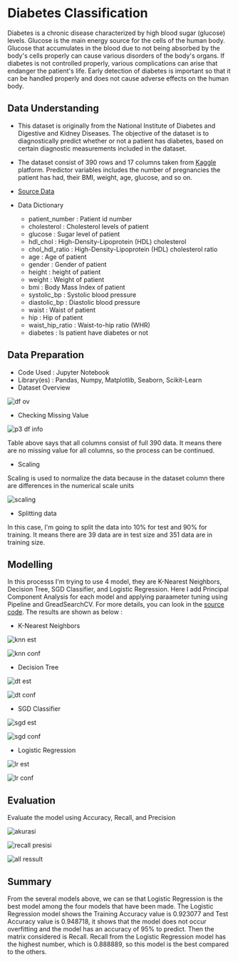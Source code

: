 # Diabetes Classification
Diabetes is a chronic disease characterized by high blood sugar (glucose) levels. Glucose is the main energy source for the cells of the human body. Glucose that accumulates in the blood due to not being absorbed by the body's cells properly can cause various disorders of the body's organs. If diabetes is not controlled properly, various complications can arise that endanger the patient's life. Early detection of diabetes is important so that it can be handled properly and does not cause adverse effects on the human body.

## Data Understanding
* This dataset is originally from the National Institute of Diabetes and Digestive and Kidney Diseases. The objective of the dataset is to diagnostically predict whether or not a patient has diabetes, based on certain diagnostic measurements included in the dataset.

* The dataset consist of 390 rows and 17 columns taken from [Kaggle](kaggle.com) platform. Predictor variables includes the number of pregnancies the patient has had, their BMI, weight, age, glucose, and so on.

* [Source Data](https://www.kaggle.com/houcembenmansour/predict-diabetes-based-on-diagnostic-measures)

* Data Dictionary
  - patient_number    : Patient id number
  - cholesterol       : Cholesterol levels of patient
  - glucose           : Sugar level of patient
  - hdl_chol          : High-Density-Lipoprotein (HDL) cholesterol
  - chol_hdl_ratio    : High-Density-Lipoprotein (HDL) cholesterol ratio
  - age               : Age of patient
  - gender            : Gender of patient
  - height            : height of patient
  - weight            : Weight of patient
  - bmi               : Body Mass Index of patient
  - systolic_bp       : Systolic blood pressure
  - diastolic_bp      : Diastolic blood pressure
  - waist             : Waist of patient
  - hip               : Hip of patient
  - waist_hip_ratio   : Waist-to-hip ratio (WHR)
  - diabetes          : Is patient have diabetes or not

## Data Preparation
* Code Used      : Jupyter Notebook
* Library(es)    : Pandas, Numpy, Matplotlib, Seaborn, Scikit-Learn
* Dataset Overview

![df ov](https://user-images.githubusercontent.com/85033777/144693773-be5c9644-575c-474c-952d-dd91a2106d57.png)

* Checking Missing Value

![p3 df info](https://user-images.githubusercontent.com/85033777/144651240-be7a6316-a147-46b8-a494-5cdcbdfce767.png)

Table above says that all columns consist of full 390 data. It means there are no missing value for all columns, so the process can be continued.

* Scaling

Scaling is used to normalize the data because in the dataset column there are differences in the numerical scale units 

![scaling](https://user-images.githubusercontent.com/85033777/144687147-7a55196a-6dc5-4862-9010-d0aea4af4970.png)

* Splitting data

In this case, I'm going to split the data into 10% for test and 90% for training. It means there are 39 data are in test size and 351 data are in training size.

## Modelling

In this processs I'm trying to use 4 model, they are K-Nearest Neighbors, Decision Tree, SGD Classifier, and Logistic Regression. Here I add Principal Component Analysis for each model and applying paraameter tuning using Pipeline and GreadSearchCV. For more details, you can look in the [source code](https://github.com/rexyanggalaputra/Diabetes-Classification/blob/main/Projek%203%20Klasifikasi%20Penyakit%20Diabetes.ipynb). The results are shown as below :

* K-Nearest Neighbors

![knn est](https://user-images.githubusercontent.com/85033777/144692745-6cae2ef1-fa20-4d55-9990-4c249e70026a.png)

![knn conf](https://user-images.githubusercontent.com/85033777/144692683-226b2ae8-568f-4913-a308-999c33f5076c.png)

* Decision Tree

![dt est](https://user-images.githubusercontent.com/85033777/144692743-63b8ea4c-d172-481b-b7e3-d5b452bc4c3e.png)

![dt conf](https://user-images.githubusercontent.com/85033777/144692682-4c9daab6-d6a5-4948-a6df-4aa3c2936288.png)

* SGD Classifier

![sgd est](https://user-images.githubusercontent.com/85033777/144692749-67884295-3cc0-4617-8b2b-6c7eedb824cc.png)

![sgd conf](https://user-images.githubusercontent.com/85033777/144692681-b369da63-f566-474e-9247-e7277fc38658.png)

* Logistic Regression

![lr est](https://user-images.githubusercontent.com/85033777/144692746-9415cf2d-5932-4789-b827-5e4d2dfd1d45.png)

![lr conf](https://user-images.githubusercontent.com/85033777/144692680-1f47bc68-d89d-4ae4-a602-1aeb8aa8c3bd.png)

## Evaluation
Evaluate the model using Accuracy, Recall, and Precision

![akurasi](https://user-images.githubusercontent.com/85033777/144692742-c4f54bd6-32fc-4eef-9cca-ec583c82d81d.png)

![recall presisi](https://user-images.githubusercontent.com/85033777/144692747-db17ef43-7fbd-45d1-883f-10131ca170f0.png)

![all ressult](https://user-images.githubusercontent.com/85033777/144692678-0702ae90-3273-4af0-85ec-9c3576ca4be2.png)

## Summary
From the several models above, we can se that Logistic Regression is the best model among the four models that have been made. The Logistic Regression model shows the Training Accuracy value is 0.923077 and Test Accuracy value is 0.948718, it shows that the model does not occur overfitting and the model has an accuracy of 95% to predict. Then the matrix considered is Recall. Recall from the Logistic Regression model has the highest number, which is 0.888889, so this model is the best compared to the others. 
